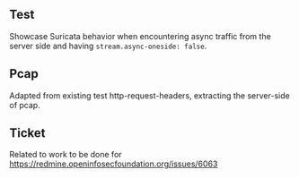 Test
----

Showcase Suricata behavior when encountering async traffic from the server side
and having ``stream.async-oneside: false``.

Pcap
----

Adapted from existing test http-request-headers, extracting the server-side of pcap.

Ticket
------

Related to work to be done for https://redmine.openinfosecfoundation.org/issues/6063
